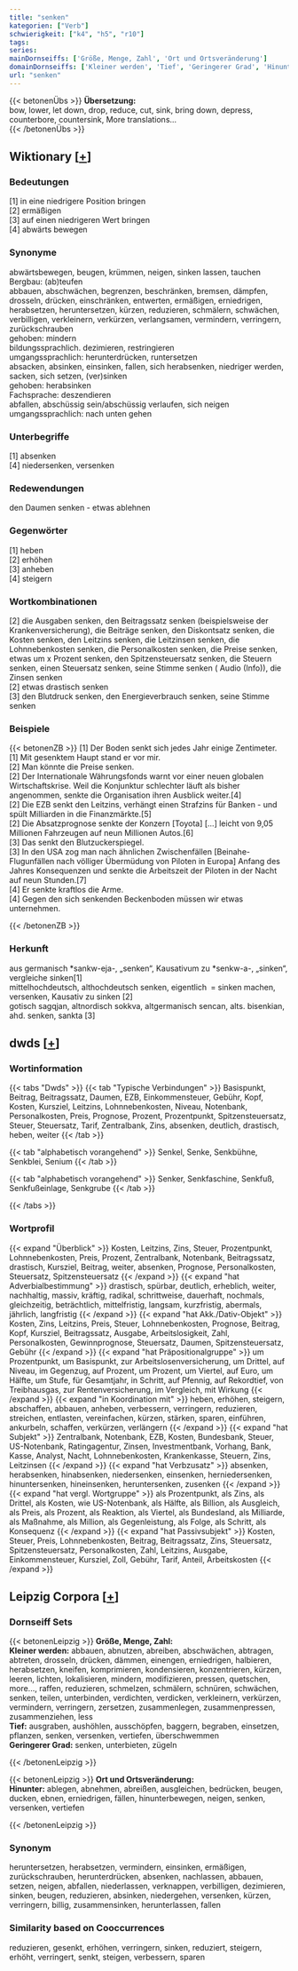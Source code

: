 ```yaml
---
title: "senken"
kategorien: ["Verb"]
schwierigkeit: ["k4", "h5", "r10"]
tags:
series:
mainDornseiffs: ['Größe, Menge, Zahl', 'Ort und Ortsveränderung']
domainDornseiffs: ['Kleiner werden', 'Tief', 'Geringerer Grad', 'Hinunter']
url: "senken"
---
```


{{< betonenÜbs >}}
**Übersetzung:**  
bow, lower, let down, drop, reduce, cut, sink, bring down, depress, counterbore, countersink, More translations...  
{{< /betonenÜbs >}}

## Wiktionary [[+](https://de.wiktionary.org/wiki/senken)]

### Bedeutungen
[1] in eine niedrigere Position bringen  
[2] ermäßigen  
[3] auf einen niedrigeren Wert bringen  
[4] abwärts bewegen  

### Synonyme
abwärtsbewegen, beugen, krümmen, neigen, sinken lassen, tauchen  
Bergbau: (ab)teufen  
abbauen, abschwächen, begrenzen, beschränken, bremsen, dämpfen, drosseln, drücken, einschränken, entwerten, ermäßigen, erniedrigen, herabsetzen, heruntersetzen, kürzen, reduzieren, schmälern, schwächen, verbilligen, verkleinern, verkürzen, verlangsamen, vermindern, verringern, zurückschrauben  
gehoben: mindern  
bildungssprachlich. dezimieren, restringieren  
umgangssprachlich: herunterdrücken, runtersetzen  
absacken, absinken, einsinken, fallen, sich herabsenken, niedriger werden, sacken, sich setzen, (ver)sinken  
gehoben: herabsinken  
Fachsprache: deszendieren  
abfallen, abschüssig sein/abschüssig verlaufen, sich neigen  
umgangssprachlich: nach unten gehen  

### Unterbegriffe
[1] absenken  
[4] niedersenken, versenken  

### Redewendungen
den Daumen senken - etwas ablehnen  

### Gegenwörter
[1] heben  
[2] erhöhen  
[3] anheben  
[4] steigern  

### Wortkombinationen
[2] die Ausgaben senken, den Beitragssatz senken (beispielsweise der Krankenversicherung), die Beiträge senken, den Diskontsatz senken, die Kosten senken, den Leitzins senken, die Leitzinsen senken, die Lohnnebenkosten senken, die Personalkosten senken, die Preise senken, etwas um x Prozent senken, den Spitzensteuersatz senken, die Steuern senken, einen Steuersatz senken, seine Stimme senken ( Audio (Info)), die Zinsen senken  
[2] etwas drastisch senken  
[3] den Blutdruck senken, den Energieverbrauch senken, seine Stimme senken  

### Beispiele
{{< betonenZB >}}
[1] Der Boden senkt sich jedes Jahr einige Zentimeter.  
[1] Mit gesenktem Haupt stand er vor mir.  
[2] Man könnte die Preise senken.  
[2] Der Internationale Währungsfonds warnt vor einer neuen globalen Wirtschaftskrise. Weil die Konjunktur schlechter läuft als bisher angenommen, senkte die Organisation ihren Ausblick weiter.[4]  
[2] Die EZB senkt den Leitzins, verhängt einen Strafzins für Banken - und spült Milliarden in die Finanzmärkte.[5]  
[2] Die Absatzprognose senkte der Konzern [Toyota] […] leicht von 9,05 Millionen Fahrzeugen auf neun Millionen Autos.[6]  
[3] Das senkt den Blutzuckerspiegel.  
[3] In den USA zog man nach ähnlichen Zwischenfällen [Beinahe-Flugunfällen nach völliger Übermüdung von Piloten in Europa] Anfang des Jahres Konsequenzen und senkte die Arbeitszeit der Piloten in der Nacht auf neun Stunden.[7]  
[4] Er senkte kraftlos die Arme.  
[4] Gegen den sich senkenden Beckenboden müssen wir etwas unternehmen.  

{{< /betonenZB >}}
### Herkunft
aus germanisch *sankw-eja-, „senken“, Kausativum zu *senkw-a-, „sinken“, vergleiche sinken[1]  
mittelhochdeutsch, althochdeutsch senken, eigentlich = sinken machen, versenken, Kausativ zu sinken [2]  
gotisch sagqjan, altnordisch sokkva, altgermanisch sencan, alts. bisenkian, ahd. senken, sankta [3]  



## dwds [[+](https://www.dwds.de/wb/senken)]

### Wortinformation
{{< tabs "Dwds" >}}
{{< tab "Typische Verbindungen" >}}
Basispunkt, Beitrag, Beitragssatz, Daumen, EZB, Einkommensteuer, Gebühr, Kopf, Kosten, Kursziel, Leitzins, Lohnnebenkosten, Niveau, Notenbank, Personalkosten, Preis, Prognose, Prozent, Prozentpunkt, Spitzensteuersatz, Steuer, Steuersatz, Tarif, Zentralbank, Zins, absenken, deutlich, drastisch, heben, weiter
{{< /tab >}}

{{< tab "alphabetisch vorangehend" >}}
Senkel, Senke, Senkbühne, Senkblei, Senium
{{< /tab >}}

{{< tab "alphabetisch vorangehend" >}}
Senker, Senkfaschine, Senkfuß, Senkfußeinlage, Senkgrube
{{< /tab >}}

{{< /tabs >}}

### Wortprofil
{{< expand "Überblick" >}} Kosten, Leitzins, Zins, Steuer, Prozentpunkt, Lohnnebenkosten, Preis, Prozent, Zentralbank, Notenbank, Beitragssatz, drastisch, Kursziel, Beitrag, weiter, absenken, Prognose, Personalkosten, Steuersatz, Spitzensteuersatz {{< /expand >}}
{{< expand "hat Adverbialbestimmung" >}} drastisch, spürbar, deutlich, erheblich, weiter, nachhaltig, massiv, kräftig, radikal, schrittweise, dauerhaft, nochmals, gleichzeitig, beträchtlich, mittelfristig, langsam, kurzfristig, abermals, jährlich, langfristig {{< /expand >}}
{{< expand "hat Akk./Dativ-Objekt" >}} Kosten, Zins, Leitzins, Preis, Steuer, Lohnnebenkosten, Prognose, Beitrag, Kopf, Kursziel, Beitragssatz, Ausgabe, Arbeitslosigkeit, Zahl, Personalkosten, Gewinnprognose, Steuersatz, Daumen, Spitzensteuersatz, Gebühr {{< /expand >}}
{{< expand "hat Präpositionalgruppe" >}} um Prozentpunkt, um Basispunkt, zur Arbeitslosenversicherung, um Drittel, auf Niveau, im Gegenzug, auf Prozent, um Prozent, um Viertel, auf Euro, um Hälfte, um Stufe, für Gesamtjahr, in Schritt, auf Pfennig, auf Rekordtief, von Treibhausgas, zur Rentenversicherung, im Vergleich, mit Wirkung {{< /expand >}}
{{< expand "in Koordination mit" >}} heben, erhöhen, steigern, abschaffen, abbauen, anheben, verbessern, verringern, reduzieren, streichen, entlasten, vereinfachen, kürzen, stärken, sparen, einführen, ankurbeln, schaffen, verkürzen, verlängern {{< /expand >}}
{{< expand "hat Subjekt" >}} Zentralbank, Notenbank, EZB, Kosten, Bundesbank, Steuer, US-Notenbank, Ratingagentur, Zinsen, Investmentbank, Vorhang, Bank, Kasse, Analyst, Nacht, Lohnnebenkosten, Krankenkasse, Steuern, Zins, Leitzinsen {{< /expand >}}
{{< expand "hat Verbzusatz" >}} absenken, herabsenken, hinabsenken, niedersenken, einsenken, herniedersenken, hinuntersenken, hineinsenken, heruntersenken, zusenken {{< /expand >}}
{{< expand "hat vergl. Wortgruppe" >}} als Prozentpunkt, als Zins, als Drittel, als Kosten, wie US-Notenbank, als Hälfte, als Billion, als Ausgleich, als Preis, als Prozent, als Reaktion, als Viertel, als Bundesland, als Milliarde, als Maßnahme, als Million, als Gegenleistung, als Folge, als Schritt, als Konsequenz {{< /expand >}}
{{< expand "hat Passivsubjekt" >}} Kosten, Steuer, Preis, Lohnnebenkosten, Beitrag, Beitragssatz, Zins, Steuersatz, Spitzensteuersatz, Personalkosten, Zahl, Leitzins, Ausgabe, Einkommensteuer, Kursziel, Zoll, Gebühr, Tarif, Anteil, Arbeitskosten {{< /expand >}}

## Leipzig Corpora [[+](https://corpora.uni-leipzig.de/en/res?word=senken&corpusId=deu_newscrawl-public_2018)]

### Dornseiff Sets
{{< betonenLeipzig >}}
**Größe, Menge, Zahl:**  
**Kleiner werden:** abbauen, abnutzen, abreiben, abschwächen, abtragen, abtreten, drosseln, drücken, dämmen, einengen, erniedrigen, halbieren, herabsetzen, kneifen, komprimieren, kondensieren, konzentrieren, kürzen, leeren, lichten, lokalisieren, mindern, modifizieren, pressen, quetschen, more..., raffen, reduzieren, schmelzen, schmälern, schnüren, schwächen, senken, teilen, unterbinden, verdichten, verdicken, verkleinern, verkürzen, vermindern, verringern, zersetzen, zusammenlegen, zusammenpressen, zusammenziehen, less  
**Tief:** ausgraben, aushöhlen, ausschöpfen, baggern, begraben, einsetzen, pflanzen, senken, versenken, vertiefen, überschwemmen  
**Geringerer Grad:** senken, unterbieten, zügeln  

{{< /betonenLeipzig >}}


{{< betonenLeipzig >}}
**Ort und Ortsveränderung:**  
**Hinunter:** ablegen, abnehmen, abreißen, ausgleichen, bedrücken, beugen, ducken, ebnen, erniedrigen, fällen, hinunterbewegen, neigen, senken, versenken, vertiefen  

{{< /betonenLeipzig >}}

### Synonym
heruntersetzen, herabsetzen, vermindern, einsinken, ermäßigen, zurückschrauben, herunterdrücken, absenken, nachlassen, abbauen, setzen, neigen, abfallen, niederlassen, verknappen, verbilligen, dezimieren, sinken, beugen, reduzieren, absinken, niedergehen, versenken, kürzen, verringern, billig, zusammensinken, herunterlassen, fallen


### Similarity based on Cooccurrences
reduzieren, gesenkt, erhöhen, verringern, sinken, reduziert, steigern, erhöht, verringert, senkt, steigen, verbessern, sparen

